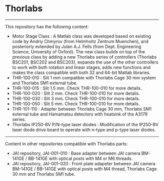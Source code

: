 # Thorlabs
---

This repository has the following content:
- Motor Stage Class : A Matlab class was developed based on existing code by Andriy Chmyrov (from Helmholtz Zentrum Muenchen), and posteriorly extended by Julan A.J. Fells (from Dept. Engineering Science, University of Oxford). The new class builds on top of the previous class by adding a new Thorlabs series of controllers (Thorlabs BSC201, BSC202 and BSC203), expands the use of the other controllers to work with both rotation and linear stages, adds new functions and makes the class compatible with both 32 and 64-bit Matlab libraries.
- THR-100-010 : Slit 1 mm compatible with Thorlabs Cage 30 mm system and Thorlabs SM1 external tube.
- THR-100-015 : Slit 1.5 mm. Check THR-100-010 for more details.
- THR-100-020 : Slit 2 mm. Check THR-100-010 for more details.
- THR-100-030 : Slit 3 mm. Check THR-100-010 for more details.
- THR-100-050 : Slit 5 mm. Check THR-100-010 for more details.
- THR-101-110 : Adapter between Thorlabs Cage 30 mm, Thorlabs SM1 external tube and Hamamatsu detectors with heatsink of the A3179 series.
- Thorlabs IP250-BV P/N-type laser diodes : Modification of the IP250-BV laser diode drive board to operate with n-type and p-type laser diodes.

---

Content in other repositories compatible with Thorlabs parts:
- JAI repository, JAI-001-010 : Base adapter between JAI camera BM-141GE / BB-141GE with optical posts with M4 or M6 threads.
- JAI repository, JAI-001-020 : Front plate adapeter between JAI camera BM-141GE / BB-141GE with optical posts with M4 thread, Thorlabs Cage 30 mm and Thorlabs SM1 tube.
